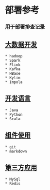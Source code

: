 # 部署参考

### 用于部署排查记录

## [大数据开发](./dev-bigdata)
    * hadoop
    * Spark
    * Flink
    * Kafka
    * HBase
    * Kylin
    * Impola
    
## [开发语言](./dev-language)
    * Java
    * Python
    * Scala

## [组件使用](./dev-plugin-usage)
    * git
    * markdown

## [第三方应用](./dev-app)
    * MySql
    * Redis
    
    



